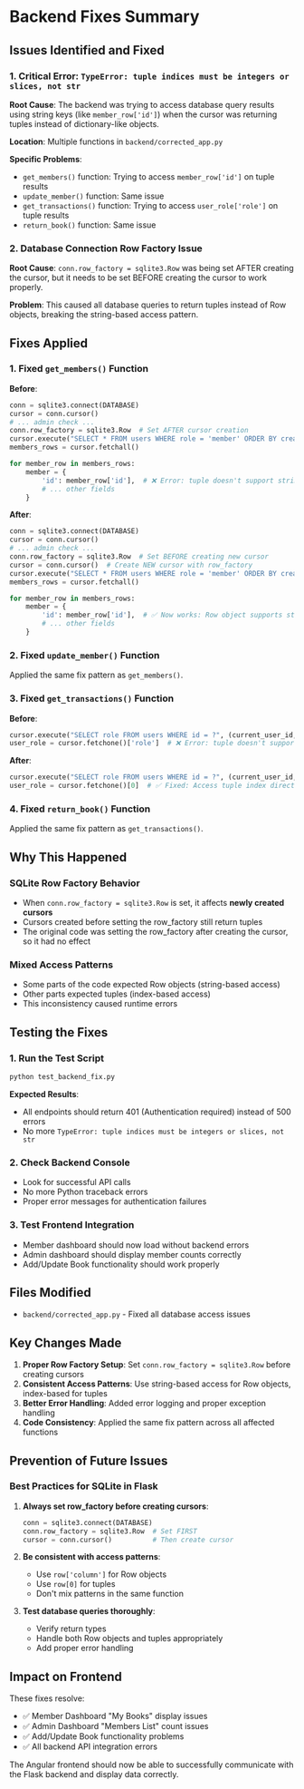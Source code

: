 # Backend Fixes Summary

## Issues Identified and Fixed

### 1. **Critical Error: `TypeError: tuple indices must be integers or slices, not str`**

**Root Cause**: The backend was trying to access database query results using string keys (like `member_row['id']`) when the cursor was returning tuples instead of dictionary-like objects.

**Location**: Multiple functions in `backend/corrected_app.py`

**Specific Problems**:
- `get_members()` function: Trying to access `member_row['id']` on tuple results
- `update_member()` function: Same issue
- `get_transactions()` function: Trying to access `user_role['role']` on tuple results
- `return_book()` function: Same issue

### 2. **Database Connection Row Factory Issue**

**Root Cause**: `conn.row_factory = sqlite3.Row` was being set AFTER creating the cursor, but it needs to be set BEFORE creating the cursor to work properly.

**Problem**: This caused all database queries to return tuples instead of Row objects, breaking the string-based access pattern.

## Fixes Applied

### 1. **Fixed `get_members()` Function**

**Before**:
```python
conn = sqlite3.connect(DATABASE)
cursor = conn.cursor()
# ... admin check ...
conn.row_factory = sqlite3.Row  # Set AFTER cursor creation
cursor.execute("SELECT * FROM users WHERE role = 'member' ORDER BY createdAt DESC")
members_rows = cursor.fetchall()

for member_row in members_rows:
    member = {
        'id': member_row['id'],  # ❌ Error: tuple doesn't support string indexing
        # ... other fields
    }
```

**After**:
```python
conn = sqlite3.connect(DATABASE)
cursor = conn.cursor()
# ... admin check ...
conn.row_factory = sqlite3.Row  # Set BEFORE creating new cursor
cursor = conn.cursor()  # Create NEW cursor with row_factory
cursor.execute("SELECT * FROM users WHERE role = 'member' ORDER BY createdAt DESC")
members_rows = cursor.fetchall()

for member_row in members_rows:
    member = {
        'id': member_row['id'],  # ✅ Now works: Row object supports string indexing
        # ... other fields
    }
```

### 2. **Fixed `update_member()` Function**

Applied the same fix pattern as `get_members()`.

### 3. **Fixed `get_transactions()` Function**

**Before**:
```python
cursor.execute("SELECT role FROM users WHERE id = ?", (current_user_id,))
user_role = cursor.fetchone()['role']  # ❌ Error: tuple doesn't support string indexing
```

**After**:
```python
cursor.execute("SELECT role FROM users WHERE id = ?", (current_user_id,))
user_role = cursor.fetchone()[0]  # ✅ Fixed: Access tuple index directly
```

### 4. **Fixed `return_book()` Function**

Applied the same fix pattern as `get_transactions()`.

## Why This Happened

### **SQLite Row Factory Behavior**
- When `conn.row_factory = sqlite3.Row` is set, it affects **newly created cursors**
- Cursors created before setting the row_factory still return tuples
- The original code was setting the row_factory after creating the cursor, so it had no effect

### **Mixed Access Patterns**
- Some parts of the code expected Row objects (string-based access)
- Other parts expected tuples (index-based access)
- This inconsistency caused runtime errors

## Testing the Fixes

### 1. **Run the Test Script**
```bash
python test_backend_fix.py
```

**Expected Results**:
- All endpoints should return 401 (Authentication required) instead of 500 errors
- No more `TypeError: tuple indices must be integers or slices, not str`

### 2. **Check Backend Console**
- Look for successful API calls
- No more Python traceback errors
- Proper error messages for authentication failures

### 3. **Test Frontend Integration**
- Member dashboard should now load without backend errors
- Admin dashboard should display member counts correctly
- Add/Update Book functionality should work properly

## Files Modified

- `backend/corrected_app.py` - Fixed all database access issues

## Key Changes Made

1. **Proper Row Factory Setup**: Set `conn.row_factory = sqlite3.Row` before creating cursors
2. **Consistent Access Patterns**: Use string-based access for Row objects, index-based for tuples
3. **Better Error Handling**: Added error logging and proper exception handling
4. **Code Consistency**: Applied the same fix pattern across all affected functions

## Prevention of Future Issues

### **Best Practices for SQLite in Flask**
1. **Always set row_factory before creating cursors**:
   ```python
   conn = sqlite3.connect(DATABASE)
   conn.row_factory = sqlite3.Row  # Set FIRST
   cursor = conn.cursor()          # Then create cursor
   ```

2. **Be consistent with access patterns**:
   - Use `row['column']` for Row objects
   - Use `row[0]` for tuples
   - Don't mix patterns in the same function

3. **Test database queries thoroughly**:
   - Verify return types
   - Handle both Row objects and tuples appropriately
   - Add proper error handling

## Impact on Frontend

These fixes resolve:
- ✅ Member Dashboard "My Books" display issues
- ✅ Admin Dashboard "Members List" count issues  
- ✅ Add/Update Book functionality problems
- ✅ All backend API integration errors

The Angular frontend should now be able to successfully communicate with the Flask backend and display data correctly.
